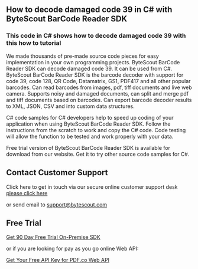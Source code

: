 ## How to decode damaged code 39 in C# with ByteScout BarCode Reader SDK

### This code in C# shows how to decode damaged code 39 with this how to tutorial

We made thousands of pre-made source code pieces for easy implementation in your own programming projects. ByteScout BarCode Reader SDK can decode damaged code 39. It can be used from C#. ByteScout BarCode Reader SDK is the barcode decoder with support for code 39, code 128, QR Code, Datamatrix, GS1, PDF417 and all other popular barcodes. Can read barcodes from images, pdf, tiff documents and live web camera. Supports noisy and damaged documents, can split and merge pdf and tiff documents based on barcodes. Can export barcode decoder results to XML, JSON, CSV and into custom data structures.

C# code samples for C# developers help to speed up coding of your application when using ByteScout BarCode Reader SDK. Follow the instructions from the scratch to work and copy the C# code. Code testing will allow the function to be tested and work properly with your data.

Free trial version of ByteScout BarCode Reader SDK is available for download from our website. Get it to try other source code samples for C#.

## Contact Customer Support

Click here to get in touch via our secure online customer support desk [please click here](https://bytescout.zendesk.com/hc/en-us/requests/new?subject=ByteScout%20BarCode%20Reader%20SDK%20Question)

or send email to [support@bytescout.com](mailto:support@bytescout.com?subject=ByteScout%20BarCode%20Reader%20SDK%20Question) 

## Free Trial

[Get 90 Day Free Trial On-Premise SDK](https://bytescout.com/download/web-installer?utm_source=github-readme)

or if you are looking for pay as you go online Web API:

[Get Your Free API Key for PDF.co Web API](https://pdf.co/documentation/api?utm_source=github-readme)